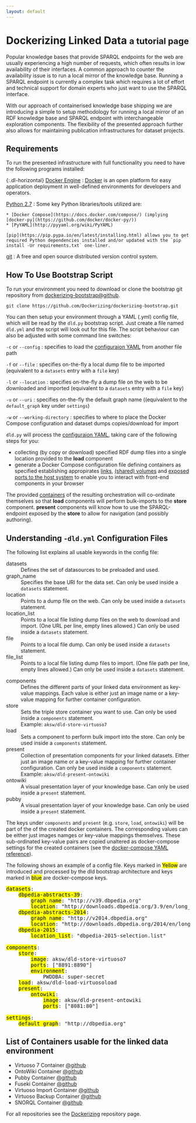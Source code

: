 ```yaml
---
layout: default
---
```


<a id="introduction"></a>

# Dockerizing Linked Data <small>a tutorial page</small>

Popular knowledge bases that provide SPARQL endpoints for the web are usually experiencing a high number of requests, which often results in low availability of their interfaces.
A common approach to counter the availability issue is to run a local mirror of the knowledge base. Running a SPARQL endpoint is currently a complex task which requires a lot of effort and technical support for domain experts who just want to use the SPARQL interface.

With our approach of containerised knowledge base shipping we are introducing a simple to setup methodology for running a local mirror of an RDF knowledge base and SPARQL endpoint with interchangeable exploration components.
The flexibility of the presented approach further also allows for maintaining publication infrastructures for dataset projects.


## Requirements

To run the presented infrastructure with full functionality you need to have the following programs installed:

{:.dl-horizontal}
[Docker Engine](http://docs.docker.com/installation/)
: [Docker](https://docs.docker.com) is an open platform for easy application deployment in well-defined environments for developers and operators.

[Python 2.7](https://wiki.python.org/moin/BeginnersGuide/Download)
: Some key Python libraries/tools utilized are:

    * [Docker Compose](https://docs.docker.com/compose/) (implying [docker-py](https://github.com/docker/docker-py/))
    * [PyYAML](http://pyyaml.org/wiki/PyYAML)

    [pip](https://pip.pypa.io/en/latest/installing.html) allows you to get required Python dependencies installed and/or updated with the `pip install -Ur requirements.txt` one-liner.

[git](https://git-scm.com/book/en/v2/Getting-Started-Installing-Git)
: A free and open source distributed version control system.

<a id="bootstrap"></a>

## How To Use Bootstrap Script

To run your environment you need to download or clone the bootstrap git repository from [dockerizing-bootstrap@github](https://github.com/Dockerizing/dockerizing-bootstrap).

    git clone https://github.com/Dockerizing/dockerizing-bootstrap.git

You can then setup your environment through a YAML (.yml) config file, which will be read by the `dld.py` bootstrap script.
Just create a file named `dld.yml` and the script will look out for this file. The script behaviour can also be adjusted with
some command line switches:

`-c` or `--config`
: specifies to load the [configuraion YAML](#config) from another file path

`-f` or `--file`
: specifies on-the-fly a local dump file to be imported (equivalent to a `datasets` entry with a `file` key)

`-l` or `--location`
: specifies on-the-fly a dump file on the web to be downloaded and imported (equivalent to a `datasets` entry with a `file` key)

`-u` or `--uri`
: specifies on-the-fly the default graph name ((equivalent to the `default_graph` key under `settings`)

`-w` or `--working-directory`
: specifies to where to place the Docker Compose configuration and dataset dumps copies/download for import

`dld.py` will process the [configuraion YAML](#config), taking care of the following steps for you:

  * collecting (by copy or download) specified RDF dump files into a single location provided to the **load** component
  * generate a Docker Compose configuration file defining containers as specified establishing appropirates [links](http://docs.docker.com/userguide/dockerlinks/), [(shared) volumes](http://docs.docker.com/userguide/dockervolumes/) and [exposed ports to the host system](http://docs.docker.com/userguide/usingdocker/#viewing-our-web-application-container) to enable you to interact with front-end components in your browser

The provided [containers](#containers) of the resulting orchestration will co-ordinate themselves so that **load** components will perform bulk-imports to the **store** component. **present** components will know how to use the SPARQL-endpoint exposed by the **store** to allow for navigation (and possibly authoring).

<a id="config"></a>

## Understanding `-dld.yml` Configuration Files

The following list explains all usable keywords in the config file:

<dl class="dl-horizontal">
    <di>
        <dt>datasets</dt>
        <dd>Defines the set of datasources to be preloaded and used.</dd>
    </di>
    <di>
        <dt>graph_name</dt>
        <dd>Specifies the base URI for the data set. Can only be used inside a <code>datasets</code> statement.</dd>
    </di>
    <di>
        <dt>location</dt>
        <dd>Points to a dump file on the web. Can only be used inside a <code>datasets</code> statement.</dd>
    </di>
    <di>
        <dt>location_list</dt>
        <dd>Points to a local file listing dump files on the web to download and import. (One URL per line, empty lines allowed.) Can only be used inside a <code>datasets</code> statement.</dd>
    </di>
    <di>
        <dt>file</dt>
        <dd>Points to a local file dump. Can only be used inside a <code>datasets</code> statement.</dd>
    </di>
    <di>
        <dt>file_list</dt>
        <dd>Points to a local file listing dump files to import. (One file path per line, empty lines allowed.) Can only be used inside a <code>datasets</code> statement.</dd>
    </di>
</dl>

<dl class="dl-horizontal">
    <di>
        <dt>components</dt>
        <dd>Defines the different parts of your linked data environment as key-value mappings. Each value is either just an image name or a key-value mapping for further container configuration.</dd>
    </di>
    <di>
        <dt>store</dt>
        <dd>Sets the triple store container you want to use. Can only be used inside a <code>components</code> statement.
            <br />
            Example: <code>aksw/dld-store-virtuoso7</code>
        </dd>
    </di>
    <di>
        <dt>load</dt>
        <dd>Sets a component to perform bulk import into the store. Can only be used inside a <code>components</code> statement.</dd>
    </di>
    <di>
        <dt>present</dt>
        <dd>Collection of presentation components for your linked datasets. Either just an image name or a key-value mapping for further container configuration. Can only be used inside a <code>components</code> statement.<br />
            Example: <code>aksw/dld-present-ontowiki</code>
        </dd>
    </di>
    <di>
        <dt>ontowiki</dt>
        <dd>A visual presentation layer of your knowledge base. Can only be used inside a <code>present</code> statement.</dd>
    </di>
    <di>
        <dt>pubby</dt>
        <dd>A visual presentation layer of your knowledge base. Can only be used inside a <code>present</code> statement.</dd>
    </di>
</dl>

The keys under `components` and `present` (e.g. `store`, `load`, `ontowiki`) will be part of the of the created docker containers. The corresponding values can be either just images namges or key-value mappings themselves. These sub-ordinated key-value pairs are copied unaltered as docker-compose settings for the created containers (see the [docker-compose YAML reference](https://docs.docker.com/compose/yml/)).



The following shows an example of a config file. Keys marked in <mark class="yellow">Yellow</mark> are introduced and processed by the dld bootstrap architecture and keys marked in <mark class="blue">blue</mark> are docker-compose keys.

<pre>
<mark class="yellow">datasets</mark>:
    <mark class="yellow">dbpedia-abstracts-39</mark>:
        <mark class="yellow">graph_name</mark>: "http://v39.dbpedia.org"
        <mark class="yellow">location</mark>: "http://downloads.dbpedia.org/3.9/en/long_abstracts_en.ttl.bz2"
    <mark class="yellow">dbpedia-abstracts-2014</mark>:
        <mark class="yellow">graph_name</mark>: "http://v2014.dbpedia.org"
        <mark class="yellow">location</mark>: "http://downloads.dbpedia.org/2014/en/long_abstracts_en.ttl.bz2"
    <mark class="yellow">dbpedia-2015</mark>:
        <mark class="yellow">location_list</mark>: "dbpedia-2015-selection.list"

<mark class="yellow">components</mark>:
    <mark class="yellow">store</mark>:
        <mark class="blue">image</mark>: aksw/dld-store-virtuoso7
        <mark class="blue">ports</mark>: ["8891:8890"]
        <mark class="blue">environment</mark>:
            PWDDBA: super-secret
    <mark class="yellow">load</mark>: aksw/dld-load-virtuosoload
    <mark class="yellow">present</mark>:
        <mark class="yellow">ontowiki</mark>:
            <mark class="blue">image</mark>: aksw/dld-present-ontowiki
            <mark class="blue">ports</mark>: ["8081:80"]

<mark class="yellow">settings</mark>:
    <mark class="yellow">default_graph</mark>: "http://dbpedia.org"
</pre>

<a id="containers"></a>

## List of Containers usable for the linked data environment

<ul>
    <li>Virtuoso 7 Container <a href="https://github.com/Dockerizing/triplestore-virtuoso7">@github</a></li>
    <li>OntoWiki Container <a href="https://github.com/Dockerizing/OntoWiki">@github</a></li>
    <li>Pubby Container <a href="https://github.com/Dockerizing/present-pubby">@github</a></li>
    <li>Fuseki Container <a href="https://github.com/Dockerizing/fuseki-docker">@github</a></li>
    <li>Virtuoso Import Container <a href="https://github.com/Dockerizing/virtuoso-import-docker">@github</a></li>
    <li>Virtuoso Backup Container <a href="https://github.com/Dockerizing/virtuoso-backup-docker">@github</a></li>
    <li>SNORQL Container <a href="https://github.com/Dockerizing/snorql-docker">@github</a></li>
</ul>

<p>For all repositories see the <a href="https://github.com/dockerizing">Dockerizing</a> repository page.</p>
